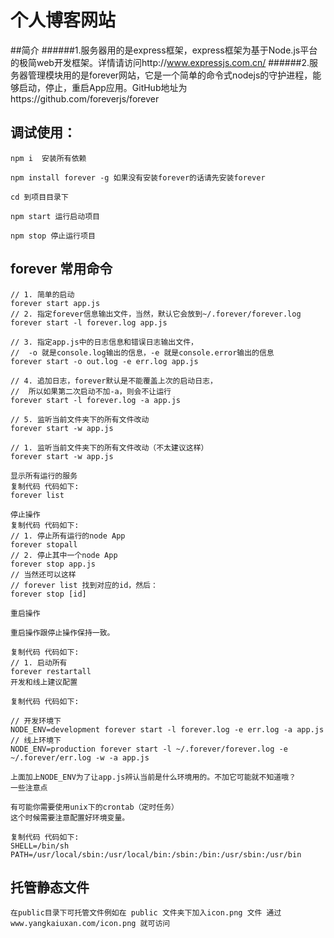 # 个人博客网站
##简介
######1.服务器用的是express框架，express框架为基于Node.js平台的极简web开发框架。详情请访问http://www.expressjs.com.cn/
######2.服务器管理模块用的是forever网站，它是一个简单的命令式nodejs的守护进程，能够启动，停止，重启App应用。GitHub地址为https://github.com/foreverjs/forever

## 调试使用：
```
npm i  安装所有依赖
```
```
npm install forever -g 如果没有安装forever的话请先安装forever
```
```
cd 到项目目录下

npm start 运行启动项目

npm stop 停止运行项目
```
	  
## forever 常用命令

	// 1. 简单的启动
	forever start app.js
	// 2. 指定forever信息输出文件，当然，默认它会放到~/.forever/forever.log
	forever start -l forever.log app.js
	
	// 3. 指定app.js中的日志信息和错误日志输出文件，
	//  -o 就是console.log输出的信息，-e 就是console.error输出的信息
	forever start -o out.log -e err.log app.js
	
	// 4. 追加日志，forever默认是不能覆盖上次的启动日志，
	//  所以如果第二次启动不加-a，则会不让运行
	forever start -l forever.log -a app.js
	
	// 5. 监听当前文件夹下的所有文件改动
	forever start -w app.js
	
	// 1. 监听当前文件夹下的所有文件改动（不太建议这样）
	forever start -w app.js
	
	显示所有运行的服务
	复制代码 代码如下:
	forever list
	
	停止操作
	复制代码 代码如下:
	// 1. 停止所有运行的node App
	forever stopall
	// 2. 停止其中一个node App
	forever stop app.js
	// 当然还可以这样
	// forever list 找到对应的id，然后：
	forever stop [id]

	重启操作
	
	重启操作跟停止操作保持一致。
	
	复制代码 代码如下:
	// 1. 启动所有
	forever restartall
	开发和线上建议配置
	
	复制代码 代码如下:
	
	// 开发环境下
	NODE_ENV=development forever start -l forever.log -e err.log -a app.js
	// 线上环境下
	NODE_ENV=production forever start -l ~/.forever/forever.log -e ~/.forever/err.log -w -a app.js
	
	上面加上NODE_ENV为了让app.js辨认当前是什么环境用的。不加它可能就不知道哦？
	一些注意点
	
	有可能你需要使用unix下的crontab（定时任务）
	这个时候需要注意配置好环境变量。
	
	复制代码 代码如下:
	SHELL=/bin/sh
	PATH=/usr/local/sbin:/usr/local/bin:/sbin:/bin:/usr/sbin:/usr/bin
## 托管静态文件
	在public目录下可托管文件例如在 public 文件夹下加入icon.png 文件 通过 www.yangkaiuxan.com/icon.png 就可访问
